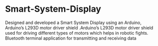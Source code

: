 # Smart-System-Display
Designed and developed a Smart System Display using an Arduino, Arduino’s L293D motor driver shield .Arduino’s L293D motor driver shield used for driving different types of motors which helps in robotic fights. Bluetooth terminal application for transmitting and receiving data

